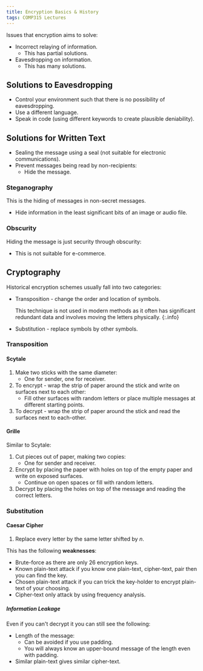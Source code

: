 ```yaml
---
title: Encryption Basics & History
tags: COMP315 Lectures
---
```

Issues that encryption aims to solve:

* Incorrect relaying of information.
	* This has partial solutions.
* Eavesdropping on information.
	* This has many solutions.
	
## Solutions to Eavesdropping

* Control your environment such that there is no possibility of eavesdropping.
* Use a different language.
* Speak in code (using different keywords to create plausible deniability).

## Solutions for Written Text

* Sealing the message using a seal (not suitable for electronic communications).
* Prevent messages being read by non-recipients:
	* Hide the message.

### Steganography
This is the hiding of messages in non-secret messages.

* Hide information in the least significant bits of an image or audio file.

### Obscurity
Hiding the message is just security through obscurity:

* This is not suitable for e-commerce.


## Cryptography
Historical encryption schemes usually fall into two categories:

* Transposition - change the order and location of symbols.
	
	This technique is not used in modern methods as it often has significant redundant data and involves moving the letters physically.
	{:.info}
* Substitution - replace symbols by other symbols.


### Transposition
#### Scytale

1. Make two sticks with the same diameter:
	* One for sender, one for receiver.
1. To encrypt - wrap the strip of paper around the stick and write on surfaces next to each other:
	* Fill other surfaces with random letters or place multiple messages at different starting points.
1. To decrypt - wrap the strip of paper around the stick and read the surfaces next to each-other.

#### Grille
Similar to Scytale:

1. Cut pieces out of paper, making two copies:
	* One for sender and receiver.
1. Encrypt by placing the paper with holes on top of the empty paper and write on exposed surfaces.
	* Continue on open spaces or fill with random letters.
1. Decrypt by placing the holes on top of the message and reading the correct letters.

### Substitution
#### Caesar Cipher
1. Replace every letter by the same letter shifted by $n$.

This has the following **weaknesses**:

* Brute-force as there are only 26 encryption keys.
* Known plain-text attack if you know one plain-text, cipher-text, pair then you can find the key.
* Chosen plain-text attack if you can trick the key-holder to encrypt plain-text of your choosing.
* Cipher-text only attack by using frequency analysis.

##### Information Leakage
Even if you can't decrypt it you can still see the following:

* Length of the message:
	* Can be avoided if you use padding.
	* You will always know an upper-bound message of the length even with padding.
* Similar plain-text gives similar cipher-text.
